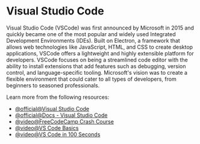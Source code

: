 # Visual Studio Code

Visual Studio Code (VSCode) was first announced by Microsoft in 2015 and quickly became one of the most popular and widely used Integrated Development Environments (IDEs). Built on Electron, a framework that allows web technologies like JavaScript, HTML, and CSS to create desktop applications, VSCode offers a lightweight and highly extensible platform for developers. VSCode focuses on being a streamlined code editor with the ability to install extensions that add features such as debugging, version control, and language-specific tooling. Microsoft's vision was to create a flexible environment that could cater to all types of developers, from beginners to seasoned professionals.

Learn more from the following resources:

- [@official@Visual Studio Code](https://code.visualstudio.com/)
- [@official@Docs - Visual Studio Code](https://code.visualstudio.com/docs)
- [@video@FreeCodeCamp Crash Course](https://www.youtube.com/watch?v=WPqXP_kLzpo)
- [@video@VS Code Basics](https://www.youtube.com/watch?v=B-s71n0dHUk)
- [@video@VS Code in 100 Seconds](https://www.youtube.com/watch?v=KMxo3T_MTvY&pp=ygUSdnNjb2RlIDEwMCBzZWNvbmRz)
